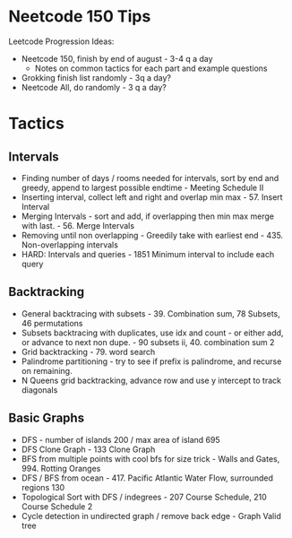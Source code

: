 # Neetcode 150 Tips

Leetcode Progression Ideas:

- Neetcode 150, finish by end of august - 3-4 q a day
    - Notes on common tactics for each part and example questions
- Grokking finish list randomly - 3q a day?
- Neetcode All, do randomly - 3 q a day?

# Tactics

## Intervals
- Finding number of days / rooms needed for intervals, sort by end and greedy, append to largest possible endtime - Meeting Schedule II
- Inserting interval, collect left and right and overlap min max - 57. Insert Interval
- Merging Intervals - sort and add, if overlapping then min max merge with last. - 56. Merge Intervals 
- Removing until non overlapping - Greedily take with earliest end - 435. Non-overlapping intervals
- HARD: Intervals and queries - 1851 Minimum interval to include each query

## Backtracking
- General backtracing with subsets - 39. Combination sum, 78 Subsets, 46 permutations
- Subsets backtracing with duplicates, use idx and count - or either add, or advance to next non dupe. - 90 subsets ii, 40. combination sum 2
- Grid backtracking - 79. word search
- Palindrome partitioning - try to see if prefix is palindrome, and recurse on remaining.
- N Queens grid backtracking, advance row and use y intercept to track diagonals

## Basic Graphs
- DFS - number of islands 200 / max area of island 695
- DFS Clone Graph - 133 Clone Graph
- BFS from multiple points with cool bfs for size trick - Walls and Gates, 994. Rotting Oranges
- DFS / BFS from ocean - 417. Pacific Atlantic Water Flow, surrounded regions 130
- Topological Sort with DFS / indegrees - 207 Course Schedule, 210 Course Schedule 2
- Cycle detection in undirected graph / remove back edge - Graph Valid tree
